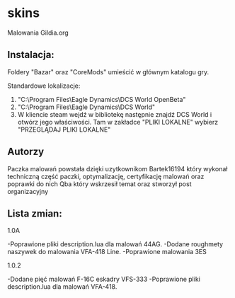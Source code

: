 # skins
Malowania Gildia.org

## Instalacja:
Foldery "Bazar" oraz "CoreMods" umieścić w głównym katalogu gry.

Standardowe lokalizacje:
1. "C:\Program Files\Eagle Dynamics\DCS World OpenBeta"
2. "C:\Program Files\Eagle Dynamics\DCS World"
3. W kliencie steam wejdź w bibliotekę następnie znajdź DCS World i otwórz jego właściwości. Tam w zakładce "PLIKI LOKALNE" wybierz "PRZEGLĄDAJ PLIKI LOKALNE"

## Autorzy 
Paczka malowań powstała dzięki uzytkownikom 
Bartek16194 który wykonał techniczną część paczki, optymalizację, certyfikację malowań oraz poprawki do nich
Qba który wskrzesił temat oraz stworzył post organizacyjny 

## Lista zmian:
1.0A

-Poprawione pliki description.lua dla malowań 44AG.
-Dodane roughmety naszywek do malowania VFA-418 Line.
-Poprawione malowania 3ES


1.0.2

-Dodane pięć malowań F-16C eskadry VFS-333
-Poprawione pliki description.lua dla malowań VFA-418.
